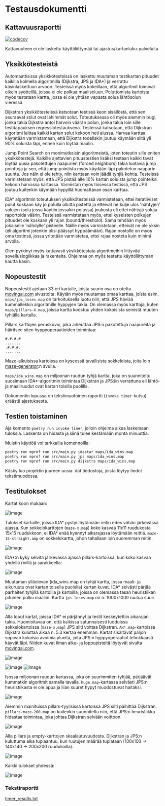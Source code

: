 # Testausdokumentti

## Kattavuusraportti

[![codecov](https://codecov.io/gh/rtammisalo/tira-labra/branch/main/graph/badge.svg?token=T9UVAQ8WRV)](https://codecov.io/gh/rtammisalo/tira-labra)

Kattavuuteen ei ole laskettu käyttöliittymää tai ajastus/kartanluku-palveluita.

## Yksikkötesteistä

Automaattisissa yksikkötesteissä on laskettu muutaman testikartan pituudet kaikilla kolmella algoritmilla (Dijkstra, JPS ja IDA*) ja verrattu
käsinlaskettuun arvoon. Testeissä myös kokeillaan, että algoritmit toimivat oikein syötteillä, joissa ei ole polkua maalisoluun. Poluttomista
kartoista myös testataan kartta, jossa ei ole yhtään vapaata solua lähtösolun vieressä.

Dijkstran yksikkötesteissä katsotaan testissä keon sisällöstä, että sen seuraavat solut ovat lähimmät solut. Toteutuksessa oli myös aiemmin bugi, jonka takia Dijkstra antoi harvoin väärän polun, jonka takia loin sille testitapauksen regressiotestauksena. Testeissä katsotaan, että Dijkstran algoritmi laittaa kaikki kartan solut kekoon heti alussa. Harvaa karttaa käytetään varmistamaan, että Dijkstra todellakin joutuu käymään siitä yli 90% soluista läpi, ennen kuin löytää maalin.

Jump Point Search on monimutkaisin algoritmeistä, joten toteutin sille eniten yksikkötestejä. Kaikille ajettavien pituustestien lisäksi testaan kaikki tavat löytää uusia pakotettujen naapurien (forced neighbors) takia luotavia jump pointteja ja sen, että jump pointista myös käydään läpi pakotetun naapurin suunta. Jos näin ei ole tehty, niin karttaan voin jäädä tyhjiä kohtia. Testeissä varmistetaan myös, että JPS pistää alle 10% kartan soluista jump pointeiksi kekoon harvassa kartassa. Varmistan myös toisessa testissä, että JPS joutuu kuitenkin käymään hypyillä huomattavan osan karttaa.

IDA* algoritmin toteutuksen yksikkötesteissä varmistetaan, ettei iteratiiviset polut koskaan käy jo polulla ollutta pistettä ja etteivät ne kulje ulos 'nähtyjen'  solujen (solu jossa käytiin jossakin polussa) joukosta eli ettei nähtyjä soluja raportoida väärin. Testeissä varmistetaan myös, ettei kyseisten polkujen pituudet ole koskaan yli rajan (bound/threshold). Sama tehdään myös jokaiselle 'nähdylle' pisteelle. Näille myös varmistetaan, etteivät ne ole yksin (eli algoritmi jotenkin olisi päässyt hyppäämään). Rajan nostolle on myös oma testinsä, jossa yritetään varmistetaa, ettei rajaa nosteta kuin minimi arvolla.

Olen pyrkinyt myös kattavasti yksikkötestata algoritmeihin liittyvää sovelluslogiikkaa ja rakenteita. Ohjelmaa on myös testattu käyttöliittymän kautta käsin.

## Nopeustestit

Nopeustestit ajetaan 33 eri kartalle, joista suurin osa on otettu [movingai.com](https://movingai.com/benchmarks/grids.html) sivustolta. Käytän myös muutamaa omaa karttaa, joista esim. `maps/jps_loses.map` on tarkoituksella luotu niin, että JPS häviää kummallekkin algoritmille hyppyjen takia. On olemassa myös karttoja, kuten `maps/pillars-X.map`, joissa kartta koostuu yhden kokoisista seinistä muuten tyhjällä kartalla.

Pillars karttojen peruskuvio, joka aiheuttaa JPS:n pakotettuja naapureita ja häiritsee siten hyppyoperaatioiden toimintaa:

```
#.#.#.#
.......
.#.#.#.
.......
```

Maze-alkuisissa kartoissa on kyseessä tavallisista sokkeloista, joita loin [maze-generator](https://www.dcode.fr/maze-generator):n avulla.

`maps/ida_wins.map` on miljoonan ruudun tyhjä kartta, joka on suunniteltu suosimaan IDA*-algoritmin toimintaa Dijkstran ja JPS:iin verrattuna eli lähtö- ja maaliruudut ovat kartan toisilla puolilla.

Dokumentin lopussa on tekstimuotoinen raportti (`invoke timer`-kutsu) eräästä ajastuksesta.

## Testien toistaminen

Aja komento `poetry run invoke timer`, jolloin ohjelma alkaa laskemaan tuloksia. Laskenta on hidasta ja siinä tulee kestämään monta minuuttia.

Muistin käyttöä voi tarkkailla komennoilla:

``` bash
poetry run mprof run src/main.py idastar maps/ida_wins.map
poetry run mprof run src/main.py jps maps/ida_wins.map
poetry run mprof run src/main.py dijkstra maps/ida_wins.map
```

Käsky luo projektin juureen uusia .dat tiedostoja, joista löytyy tiedot tekstimuodossa.

## Testitulokset

Kartat koon mukaan:

![image](https://user-images.githubusercontent.com/81182631/147489766-44bde07c-6a60-4655-aa8b-3eadad4d0208.png)

Tulokset kartoille, joissa IDA* pystyi löytämään reitin edes vähän järkevässä ajassa. Kun sokkelokarttojen (`maze-x.map`) koko kasvaa 11x11 ruudukosta 15x15 ruudukkoon, ei IDA* enää kyennyt aikarajassa löytämään reittiä. `maze-15-straight.amp` on sokkelokartta, johon tahallaan loin suoremman reitin.

![image](https://user-images.githubusercontent.com/81182631/147463444-4ffc6ea8-ef0f-4eeb-9464-4d2893549055.png)

IDA*:n kyky selvitä järkevässä ajassa pillars-kartoissa, kun koko kasvaa yhdellä rivillä ja sarakkeella:

![image](https://user-images.githubusercontent.com/81182631/147463495-148df65c-13a4-4edd-b33d-efbab1c765c5.png)

Muutaman ylläolevan (ida_wins.map on tyhjä kartta, jossa maali- ja alkuruutu ovat kartan toisella puolella) kartan kuvat. IDA* selvästi pärjää parhaiten tyhjillä kartoilla ja kartoilla, joissa on olemassa tasan heuristiikan pituinen polku maaliin. Kartta `jps-loses.map` on n. 1000x1000 ruutua suuri.

![image](https://user-images.githubusercontent.com/81182631/146653028-b63b06a7-6ed9-424c-81ea-2dd0fafb4a48.png)

Alla loput kartat, joissa IDA* ei pärjännyt ja testit keskeytettiin aikarajan takia. Huomioitavaa on, että kaikissa satunnaisesti luoduissa sokkelokartoissa (`maze-x.map`) JPS silti voittaa Dijkstran. `AR*.map`-kartoissa Dijkstra kuluttaa aikaa n. 5.3 kertaa enemmän. Kartat sisältävät paljon sopivan kokoisia avoimia alueita, joita JPS:n hyppyoperaatiot tehokkaasti käyvät läpi. Niiden kuvat ilman alku- ja loppupisteitä löytyvät sivulta [movingai.com](https://movingai.com/benchmarks/bg512/index.html).

![image](https://user-images.githubusercontent.com/81182631/147464653-50d60849-b371-49d2-9654-4ad0f1c9fb66.png)

![image](https://user-images.githubusercontent.com/81182631/147466792-c9bc733f-ebb1-4439-91a0-8a4f1e34e0a1.png)
![image](https://user-images.githubusercontent.com/81182631/147491453-c89884be-4db3-4482-bf3c-30de09b70e14.png)


Isossa miljoonan ruudun kartassa, joka on suurimmiten tyhjää, pärjäävät kummatkin algoritmit samalla tavalla. `huge.map`-kartassa selvästi JPS:n heuristiikasta ei ole apua ja liian suuret hypyt muodostuvat haitaksi.

![image](https://user-images.githubusercontent.com/81182631/147464858-25c54464-43c9-42b5-9ba7-056e7ea01855.png)

Aiemmin mainituissa pillars-tyylisissä kartoissa JPS silti päihittää Dijkstran. `pillars-maze-260.map` on kuitenkin suunniteltu niin, että JPS:n heuristiikka hidastaa toimintaa, joka johtaa Dijkstran selvään voittoon.

![image](https://user-images.githubusercontent.com/81182631/147464991-a5314292-f4fc-4c4e-9f9a-32a0b24411e9.png)

Alla pillars ja empty-karttojen skaalautuvuudesta. Dijkstran ja JPS:n kuluttuma aika tuplaantuu, kun ruutujen määrää tuplataan (100x100 -> 140x140 -> 200x200 ruudukoilla).

![image](https://user-images.githubusercontent.com/81182631/147484113-9e94f2d9-f63d-4352-b631-b2c1a59a2f5e.png)

Kaikki tulokset yhdessä:

![image](https://user-images.githubusercontent.com/81182631/147484638-79725d26-a06b-44c3-becc-d120c3baa1c1.png)

### Tekstiraportti

[timer_results.txt](/dokumentaatio/timer_results.txt)
